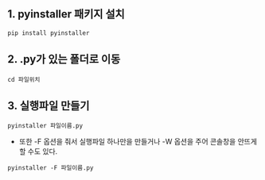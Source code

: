 ## 1. pyinstaller 패키지 설치

```
pip install pyinstaller
```

## 2. .py가 있는 폴더로 이동
```
cd 파일위치
```
## 3. 실행파일 만들기
```
pyinstaller 파일이름.py
```

* 또한 -F 옵션을 줘서 실행파일 하나만을 만들거나 -W 옵션을 주어 콘솔창을 안뜨게 할 수도 있다.

```
pyinstaller -F 파일이름.py
```
